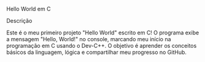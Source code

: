 Hello World em C

Descrição

Este é o meu primeiro projeto "Hello World" escrito em C! O programa exibe a mensagem "Hello, World!" no console, marcando meu início na programação em C usando o Dev-C++. O objetivo é aprender os conceitos básicos da linguagem, lógica e compartilhar meu progresso no GitHub.
